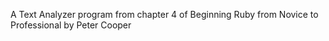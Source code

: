 A Text Analyzer program from chapter 4 of Beginning Ruby from Novice to Professional by Peter Cooper
